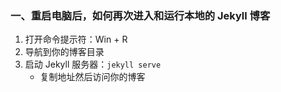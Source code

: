 ### 一、重启电脑后，如何再次进入和运行本地的 Jekyll 博客
1. 打开命令提示符：Win + R
2. 导航到你的博客目录
3. 启动 Jekyll 服务器：`jekyll serve`
    - 复制地址然后访问你的博客